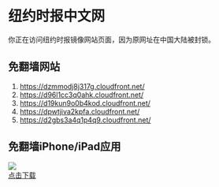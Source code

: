<h1>纽约时报中文网</h1>
<p>你正在访问纽约时报镜像网站页面，因为原网址在中国大陆被封锁。</p>
<h2>免翻墙网站</h2>
<ol>
<li><a href="https://dzmmodj8j317g.cloudfront.net/" target="1">https://dzmmodj8j317g.cloudfront.net/</a></li>
<li><a href="https://d96l1cc3q0ahk.cloudfront.net/" target="2">https://d96l1cc3q0ahk.cloudfront.net/</a></li>
<li><a href="https://d19kun9o0b4kod.cloudfront.net/" target="3">https://d19kun9o0b4kod.cloudfront.net/</a></li>
<li><a href="https://dpwtjiva2kpfa.cloudfront.net/" target="4">https://dpwtjiva2kpfa.cloudfront.net/</a></li>
<li><a href="https://d2gbs3a4q1p4q9.cloudfront.net/" target="5">https://d2gbs3a4q1p4q9.cloudfront.net/</a></li>
</ol>
<h2>免翻墙iPhone/iPad应用</h2>
<p>
	<a href="https://itunes.apple.com/cn/app/niu-yue-shi-bao-zhong-wen-wang/id807498298?mt=8">
		<img src="icon175x175.jpeg" />
		<br/>点击下载
	</a>
</p>